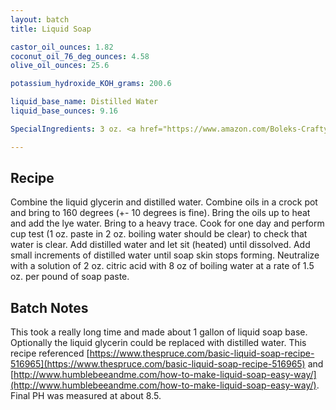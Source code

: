 ```yaml
---
layout: batch
title: Liquid Soap

castor_oil_ounces: 1.82
coconut_oil_76_deg_ounces: 4.58
olive_oil_ounces: 25.6

potassium_hydroxide_KOH_grams: 200.6

liquid_base_name: Distilled Water
liquid_base_ounces: 9.16

SpecialIngredients: 3 oz. <a href="https://www.amazon.com/Boleks-Crafty-Bubbles-Liquid-Glycerin/dp/B01JN7GKWC">liquid glycerin</a>.

---
```


## Recipe
Combine the liquid glycerin and distilled water. Combine oils in a crock pot and bring to 160 degrees (+- 10 degrees is fine). Bring the oils up to heat and add the lye water. Bring to a heavy trace. Cook for one day and perform cup test (1 oz. paste in 2 oz. boiling water should be clear) to check that water is clear. Add distilled water and let sit (heated) until dissolved. Add small increments of distilled water until soap skin stops forming. Neutralize with a solution of 2 oz. citric acid with 8 oz of boiling water at a rate of 1.5 oz. per pound of soap paste.

## Batch Notes
This took a really long time and made about 1 gallon of liquid soap base. Optionally the liquid glycerin could be replaced with distilled water. This recipe referenced [https://www.thespruce.com/basic-liquid-soap-recipe-516965](https://www.thespruce.com/basic-liquid-soap-recipe-516965) and [http://www.humblebeeandme.com/how-to-make-liquid-soap-easy-way/](http://www.humblebeeandme.com/how-to-make-liquid-soap-easy-way/). Final PH was measured at about 8.5.